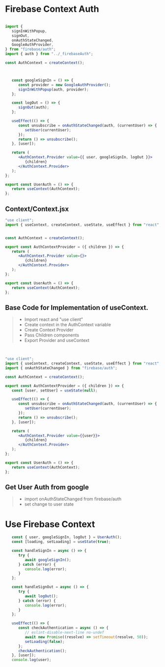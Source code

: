 
# Firebase Context Auth


```jsx

import {
   signInWithPopup,
   signOut,
   onAuthStateChanged,
   GoogleAuthProvider,
} from "firebase/auth";
import { auth } from "../_firebaseAuth";

const AuthContext = createContext();



   const googleSignIn = () => {
      const provider = new GoogleAuthProvider();
      signInWithPopup(auth, provider);
   };

   const logOut = () => {
      signOut(auth);
   };

   useEffect(() => {
      const unsubscribe = onAuthStateChanged(auth, (currentUser) => {
         setUser(currentUser);
      });
      return () => unsubscribe();
   }, [user]);

   return (
      <AuthContext.Provider value={{ user, googleSignIn, logOut }}>
         {children}
      </AuthContext.Provider>
   );
};

export const UserAuth = () => {
   return useContext(AuthContext);
};

```
## Context/Context.jsx


```jsx
"use client";
import { useContext, createContext, useState, useEffect } from "react";


const AuthContext = createContext();

export const AuthContextProvider = ({ children }) => {
   return (
      <AuthContext.Provider value={}>
         {children}
      </AuthContext.Provider>
   );
};

export const UserAuth = () => {
   return useContext(AuthContext);
};

```
## Base Code for Implementation of useContext.
>  - Import react and "use client"
>  - Create context in the AuthContext variable
>  - Create Context Provider
>  - Pass Children components
>  - Export Provider and useContext


<br/>

```jsx
"use client";
import { useContext, createContext, useState, useEffect } from "react";
import { onAuthStateChanged } from "firebase/auth";

const AuthContext = createContext();

export const AuthContextProvider = ({ children }) => {
   const [user, setUser] = useState(null); 

   useEffect(() => {
      const unsubscribe = onAuthStateChanged(auth, (currentUser) => {
         setUser(currentUser);
      });
      return () => unsubscribe();
   }, [user]);

   return (
      <AuthContext.Provider value={{user}}>
         {children}
      </AuthContext.Provider>
   );
};

export const UserAuth = () => {
   return useContext(AuthContext);
};

```
## Get User Auth from google 
>  - import onAuthStateChanged from firebase/auth
>  - set change to user state

# Use Firebase Context

```jsx
   const { user, googleSignIn, logOut } = UserAuth();
   const [loading, setLoading] = useState(true);

   const handleSignIn = async () => {
      try {
         await googleSignIn();
      } catch (error) {
         console.log(error);
      }
   };

   const handleSignOut = async () => {
      try {
         await logOut();
      } catch (error) {
         console.log(error);
      }
   };

   useEffect(() => {
      const checkAuthentication = async () => {
         // eslint-disable-next-line no-undef
         await new Promise((resolve) => setTimeout(resolve, 50));
         setLoading(false);
      };
      checkAuthentication();
   }, [user]);
   console.log(user);
```
